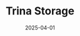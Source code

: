 ---  
layout: startup_page  
title: "Trina Storage"  
id: "trinasolar.com"  
permalink: "/trinastoragetrinasolar.com04012025/"  
website: "https://www.trinasolar.com/en-glb/trina-storage"  
funding_round: ""  
funding_amount: "AUD460M"  
investors: "Intera Renewables"  
about: "Trina Storage is a global leader in energy storage solutions, providing advanced battery energy storage systems (BESS) for large-scale renewable energy projects. They played a key role in securing AUD 460 million in financing for the Limestone Coast North Energy Park in South Australia, supplying a 250MW/500MWh BESS."  
markets: "Energy Storage, Renewable Energy"  
hq: "Changzhou, Jiangsu, China"  
founded_year: "2015"  
linkedin: "https://www.linkedin.com/company/trinastorage"  
twitter: "https://twitter.com/TrinaStorage"  
instagram: ""  
facebook: "https://www.facebook.com/TrinaStorage"  
crunchbase: ""  
pitchbook: "https://pitchbook.com/profiles/company/491419-45"  

date_display: "01-Apr-2025"  
date: "2025-04-01"

# SEO Optimization  
meta_title: "Trina Storage -  Funding (AUD460M)"  
meta_description: "Trina Storage, Trina Storage is a global leader in energy storage solutions, providing advanced battery energy storage systems (BESS) for large-scale renewable energ..."  
meta_keywords: "Trina Storage, Energy Storage, Renewable Energy,  funding"  
canonical_url: "https://startup.projectstartups.com/trinastoragetrinasolar.com04012025/"  
---